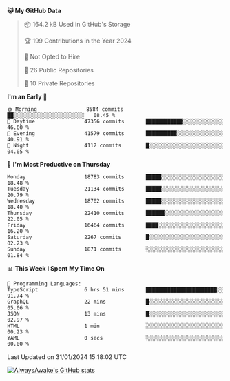 <!--START_SECTION:waka-->
**🐱 My GitHub Data** 

> 📦 164.2 kB Used in GitHub's Storage 
 > 
> 🏆 199 Contributions in the Year 2024
 > 
> 🚫 Not Opted to Hire
 > 
> 📜 26 Public Repositories 
 > 
> 🔑 10 Private Repositories 
 > 
**I'm an Early 🐤** 

```text
🌞 Morning                8584 commits        ██░░░░░░░░░░░░░░░░░░░░░░░   08.45 % 
🌆 Daytime                47356 commits       ████████████░░░░░░░░░░░░░   46.60 % 
🌃 Evening                41579 commits       ██████████░░░░░░░░░░░░░░░   40.91 % 
🌙 Night                  4112 commits        █░░░░░░░░░░░░░░░░░░░░░░░░   04.05 % 
```
📅 **I'm Most Productive on Thursday** 

```text
Monday                   18783 commits       █████░░░░░░░░░░░░░░░░░░░░   18.48 % 
Tuesday                  21134 commits       █████░░░░░░░░░░░░░░░░░░░░   20.79 % 
Wednesday                18702 commits       █████░░░░░░░░░░░░░░░░░░░░   18.40 % 
Thursday                 22410 commits       ██████░░░░░░░░░░░░░░░░░░░   22.05 % 
Friday                   16464 commits       ████░░░░░░░░░░░░░░░░░░░░░   16.20 % 
Saturday                 2267 commits        █░░░░░░░░░░░░░░░░░░░░░░░░   02.23 % 
Sunday                   1871 commits        ░░░░░░░░░░░░░░░░░░░░░░░░░   01.84 % 
```


📊 **This Week I Spent My Time On** 

```text
💬 Programming Languages: 
TypeScript               6 hrs 51 mins       ███████████████████████░░   91.74 % 
GraphQL                  22 mins             █░░░░░░░░░░░░░░░░░░░░░░░░   05.06 % 
JSON                     13 mins             █░░░░░░░░░░░░░░░░░░░░░░░░   02.97 % 
HTML                     1 min               ░░░░░░░░░░░░░░░░░░░░░░░░░   00.23 % 
YAML                     0 secs              ░░░░░░░░░░░░░░░░░░░░░░░░░   00.00 % 
```


 Last Updated on 31/01/2024 15:18:02 UTC
<!--END_SECTION:waka-->

[![AlwaysAwake's GitHub stats](https://github-readme-stats.vercel.app/api?username=AlwaysAwake&show_icons=true&theme=github_dark&count_private=true)](https://github.com/AlwaysAwake/AlwaysAwake)
